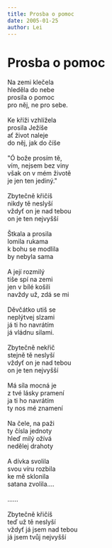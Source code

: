 ```yaml
---
title: Prosba o pomoc
date: 2005-01-25
author: Lei
---
```


# Prosba o pomoc

Na zemi klečela<br />
hleděla do nebe<br />
prosila o pomoc<br />
pro něj, ne pro sebe.<br />
<br />
Ke kříži vzhlížela<br />
prosila Ježíše<br />
ať život naleje<br />
do něj, jak do číše<br />
<br />
"Ó bože prosím tě,<br />
vím, nejsem bez viny<br />
však on v mém životě<br />
je jen ten jediný."<br />
<br />
Zbytečně křičíš<br />
nikdy tě neslyší<br />
vždyť on je nad tebou<br />
on je ten nejvyšší<br />
<br />
Štkala a prosila<br />
lomila rukama<br />
k bohu se modlila<br />
by nebyla sama<br />
<br />
A její rozmilý<br />
tiše spí na zemi<br />
jen v bílé košili<br />
navždy už, zdá se mi<br />
<br />
Děvčátko utiš se<br />
neplýtvej slzami<br />
já ti ho navrátím<br />
já vládnu silami.<br />
<br />
Zbytečně nekřič<br />
stejně tě neslyší<br />
vždyť on je nad tebou<br />
on je ten nejvyšší<br />
<br />
Má síla mocná je<br />
z tvé lásky pramení<br />
ja ti ho navrátím<br />
ty nos mé znamení<br />
<br />
Na čele, na paži<br />
ty čísla jednoty<br />
hleď milý ožívá<br />
nedělej drahoty<br />
<br />
A dívka svolila<br />
svou víru rozbila<br />
ke mě sklonila<br />
satana zvolila....<br />
<br />
......<br />
<br />
Zbytečně křičíš<br />
teď už tě neslyší<br />
vždyť já jsem nad tebou<br />
já jsem tvůj nejvyšší<br />
